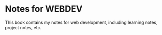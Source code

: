 # Notes for WEBDEV

This book contains my notes for web development, including learning notes, project notes, etc.